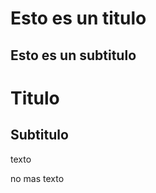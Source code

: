 # Esto es un titulo

## Esto es un subtitulo

<h1>Titulo</h1>
<h2>Subtitulo</h2>

texto


no mas texto